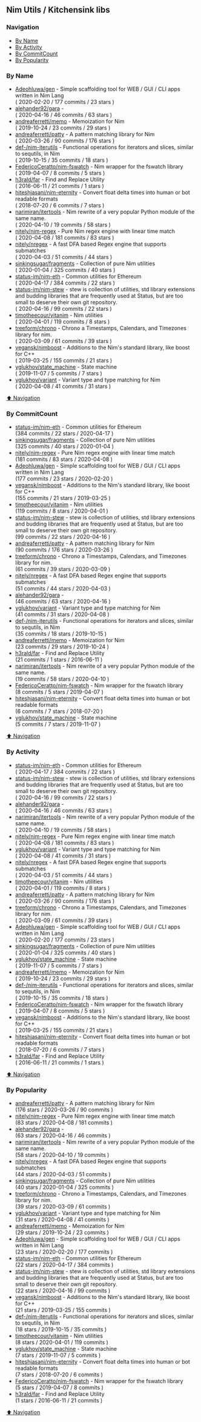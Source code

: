 ## Nim Utils / Kitchensink libs


### Navigation

- [By Name](#by-name)
- [By Activity](#by-activity)
- [By CommitCount](#by-commitcount)
- [By Popularity](#by-popularity)

### By Name
<!-- PROJECTS_LIST -->
- [Adeohluwa/gen](https://github.com/Adeohluwa/gen) - Simple scaffolding tool for WEB / GUI / CLI apps written in Nim Lang <br/> ( 2020-02-20 / 177 commits / 23 stars )
- [alehander92/gara](https://github.com/alehander92/gara) -  <br/> ( 2020-04-16 / 46 commits / 63 stars )
- [andreaferretti/memo](https://github.com/andreaferretti/memo) - Memoization for Nim <br/> ( 2019-10-24 / 23 commits / 29 stars )
- [andreaferretti/patty](https://github.com/andreaferretti/patty) - A pattern matching library for Nim <br/> ( 2020-03-26 / 90 commits / 176 stars )
- [def-/nim-iterutils](https://github.com/def-/nim-iterutils) - Functional operations for iterators and slices, similar to sequtils, in Nim <br/> ( 2019-10-15 / 35 commits / 18 stars )
- [FedericoCeratto/nim-fswatch](https://github.com/FedericoCeratto/nim-fswatch) - Nim wrapper for the fswatch library <br/> ( 2019-04-07 / 8 commits / 5 stars )
- [h3rald/far](https://github.com/h3rald/far) - Find and Replace Utility <br/> ( 2016-06-11 / 21 commits / 1 stars )
- [hiteshjasani/nim-eternity](https://github.com/hiteshjasani/nim-eternity) - Convert float delta times into human or bot readable formats <br/> ( 2018-07-20 / 6 commits / 7 stars )
- [narimiran/itertools](https://github.com/narimiran/itertools) - Nim rewrite of a very popular Python module of the same name. <br/> ( 2020-04-10 / 19 commits / 58 stars )
- [nitely/nim-regex](https://github.com/nitely/nim-regex) - Pure Nim regex engine with linear time match <br/> ( 2020-04-08 / 181 commits / 83 stars )
- [nitely/nregex](https://github.com/nitely/nregex) - A fast DFA based Regex engine that supports submatches <br/> ( 2020-04-03 / 51 commits / 44 stars )
- [sinkingsugar/fragments](https://github.com/sinkingsugar/fragments) - Collection of pure Nim utilities <br/> ( 2020-01-04 / 325 commits / 40 stars )
- [status-im/nim-eth](https://github.com/status-im/nim-eth) - Common utilities for Ethereum <br/> ( 2020-04-17 / 384 commits / 22 stars )
- [status-im/nim-stew](https://github.com/status-im/nim-stew) - stew is collection of utilities, std library extensions and budding libraries that are frequently used at Status, but are too small to deserve their own git repository. <br/> ( 2020-04-16 / 99 commits / 22 stars )
- [timotheecour/vitanim](https://github.com/timotheecour/vitanim) - Nim utilities <br/> ( 2020-04-01 / 119 commits / 8 stars )
- [treeform/chrono](https://github.com/treeform/chrono) - Chrono a Timestamps, Calendars, and Timezones library for nim. <br/> ( 2020-03-09 / 61 commits / 39 stars )
- [vegansk/nimboost](https://github.com/vegansk/nimboost) - Additions to the Nim's standard library, like boost for C++ <br/> ( 2019-03-25 / 155 commits / 21 stars )
- [yglukhov/state_machine](https://github.com/yglukhov/state_machine) - State machine <br/> ( 2019-11-07 / 5 commits / 7 stars )
- [yglukhov/variant](https://github.com/yglukhov/variant) - Variant type and type matching for Nim <br/> ( 2020-04-08 / 41 commits / 31 stars )
<!-- /PROJECTS_LIST -->

[⬆ Navigation](#navigation)

### By CommitCount
<!-- COMMITCOUNT_LIST -->
- [status-im/nim-eth](https://github.com/status-im/nim-eth) - Common utilities for Ethereum <br/> (384 commits / 22 stars / 2020-04-17 )
- [sinkingsugar/fragments](https://github.com/sinkingsugar/fragments) - Collection of pure Nim utilities <br/> (325 commits / 40 stars / 2020-01-04 )
- [nitely/nim-regex](https://github.com/nitely/nim-regex) - Pure Nim regex engine with linear time match <br/> (181 commits / 83 stars / 2020-04-08 )
- [Adeohluwa/gen](https://github.com/Adeohluwa/gen) - Simple scaffolding tool for WEB / GUI / CLI apps written in Nim Lang <br/> (177 commits / 23 stars / 2020-02-20 )
- [vegansk/nimboost](https://github.com/vegansk/nimboost) - Additions to the Nim's standard library, like boost for C++ <br/> (155 commits / 21 stars / 2019-03-25 )
- [timotheecour/vitanim](https://github.com/timotheecour/vitanim) - Nim utilities <br/> (119 commits / 8 stars / 2020-04-01 )
- [status-im/nim-stew](https://github.com/status-im/nim-stew) - stew is collection of utilities, std library extensions and budding libraries that are frequently used at Status, but are too small to deserve their own git repository. <br/> (99 commits / 22 stars / 2020-04-16 )
- [andreaferretti/patty](https://github.com/andreaferretti/patty) - A pattern matching library for Nim <br/> (90 commits / 176 stars / 2020-03-26 )
- [treeform/chrono](https://github.com/treeform/chrono) - Chrono a Timestamps, Calendars, and Timezones library for nim. <br/> (61 commits / 39 stars / 2020-03-09 )
- [nitely/nregex](https://github.com/nitely/nregex) - A fast DFA based Regex engine that supports submatches <br/> (51 commits / 44 stars / 2020-04-03 )
- [alehander92/gara](https://github.com/alehander92/gara) -  <br/> (46 commits / 63 stars / 2020-04-16 )
- [yglukhov/variant](https://github.com/yglukhov/variant) - Variant type and type matching for Nim <br/> (41 commits / 31 stars / 2020-04-08 )
- [def-/nim-iterutils](https://github.com/def-/nim-iterutils) - Functional operations for iterators and slices, similar to sequtils, in Nim <br/> (35 commits / 18 stars / 2019-10-15 )
- [andreaferretti/memo](https://github.com/andreaferretti/memo) - Memoization for Nim <br/> (23 commits / 29 stars / 2019-10-24 )
- [h3rald/far](https://github.com/h3rald/far) - Find and Replace Utility <br/> (21 commits / 1 stars / 2016-06-11 )
- [narimiran/itertools](https://github.com/narimiran/itertools) - Nim rewrite of a very popular Python module of the same name. <br/> (19 commits / 58 stars / 2020-04-10 )
- [FedericoCeratto/nim-fswatch](https://github.com/FedericoCeratto/nim-fswatch) - Nim wrapper for the fswatch library <br/> (8 commits / 5 stars / 2019-04-07 )
- [hiteshjasani/nim-eternity](https://github.com/hiteshjasani/nim-eternity) - Convert float delta times into human or bot readable formats <br/> (6 commits / 7 stars / 2018-07-20 )
- [yglukhov/state_machine](https://github.com/yglukhov/state_machine) - State machine <br/> (5 commits / 7 stars / 2019-11-07 )
<!-- /COMMITCOUNT_LIST -->
[⬆ Navigation](#navigation)

### By Activity
<!-- ACTIVITY_LIST -->
- [status-im/nim-eth](https://github.com/status-im/nim-eth) - Common utilities for Ethereum <br/> ( 2020-04-17 / 384 commits / 22 stars )
- [status-im/nim-stew](https://github.com/status-im/nim-stew) - stew is collection of utilities, std library extensions and budding libraries that are frequently used at Status, but are too small to deserve their own git repository. <br/> ( 2020-04-16 / 99 commits / 22 stars )
- [alehander92/gara](https://github.com/alehander92/gara) -  <br/> ( 2020-04-16 / 46 commits / 63 stars )
- [narimiran/itertools](https://github.com/narimiran/itertools) - Nim rewrite of a very popular Python module of the same name. <br/> ( 2020-04-10 / 19 commits / 58 stars )
- [nitely/nim-regex](https://github.com/nitely/nim-regex) - Pure Nim regex engine with linear time match <br/> ( 2020-04-08 / 181 commits / 83 stars )
- [yglukhov/variant](https://github.com/yglukhov/variant) - Variant type and type matching for Nim <br/> ( 2020-04-08 / 41 commits / 31 stars )
- [nitely/nregex](https://github.com/nitely/nregex) - A fast DFA based Regex engine that supports submatches <br/> ( 2020-04-03 / 51 commits / 44 stars )
- [timotheecour/vitanim](https://github.com/timotheecour/vitanim) - Nim utilities <br/> ( 2020-04-01 / 119 commits / 8 stars )
- [andreaferretti/patty](https://github.com/andreaferretti/patty) - A pattern matching library for Nim <br/> ( 2020-03-26 / 90 commits / 176 stars )
- [treeform/chrono](https://github.com/treeform/chrono) - Chrono a Timestamps, Calendars, and Timezones library for nim. <br/> ( 2020-03-09 / 61 commits / 39 stars )
- [Adeohluwa/gen](https://github.com/Adeohluwa/gen) - Simple scaffolding tool for WEB / GUI / CLI apps written in Nim Lang <br/> ( 2020-02-20 / 177 commits / 23 stars )
- [sinkingsugar/fragments](https://github.com/sinkingsugar/fragments) - Collection of pure Nim utilities <br/> ( 2020-01-04 / 325 commits / 40 stars )
- [yglukhov/state_machine](https://github.com/yglukhov/state_machine) - State machine <br/> ( 2019-11-07 / 5 commits / 7 stars )
- [andreaferretti/memo](https://github.com/andreaferretti/memo) - Memoization for Nim <br/> ( 2019-10-24 / 23 commits / 29 stars )
- [def-/nim-iterutils](https://github.com/def-/nim-iterutils) - Functional operations for iterators and slices, similar to sequtils, in Nim <br/> ( 2019-10-15 / 35 commits / 18 stars )
- [FedericoCeratto/nim-fswatch](https://github.com/FedericoCeratto/nim-fswatch) - Nim wrapper for the fswatch library <br/> ( 2019-04-07 / 8 commits / 5 stars )
- [vegansk/nimboost](https://github.com/vegansk/nimboost) - Additions to the Nim's standard library, like boost for C++ <br/> ( 2019-03-25 / 155 commits / 21 stars )
- [hiteshjasani/nim-eternity](https://github.com/hiteshjasani/nim-eternity) - Convert float delta times into human or bot readable formats <br/> ( 2018-07-20 / 6 commits / 7 stars )
- [h3rald/far](https://github.com/h3rald/far) - Find and Replace Utility <br/> ( 2016-06-11 / 21 commits / 1 stars )
<!-- /ACTIVITY_LIST -->

[⬆ Navigation](#navigation)

### By Popularity
<!-- POPULARITY_LIST -->
- [andreaferretti/patty](https://github.com/andreaferretti/patty) - A pattern matching library for Nim <br/> (176 stars / 2020-03-26 / 90 commits )
- [nitely/nim-regex](https://github.com/nitely/nim-regex) - Pure Nim regex engine with linear time match <br/> (83 stars / 2020-04-08 / 181 commits )
- [alehander92/gara](https://github.com/alehander92/gara) -  <br/> (63 stars / 2020-04-16 / 46 commits )
- [narimiran/itertools](https://github.com/narimiran/itertools) - Nim rewrite of a very popular Python module of the same name. <br/> (58 stars / 2020-04-10 / 19 commits )
- [nitely/nregex](https://github.com/nitely/nregex) - A fast DFA based Regex engine that supports submatches <br/> (44 stars / 2020-04-03 / 51 commits )
- [sinkingsugar/fragments](https://github.com/sinkingsugar/fragments) - Collection of pure Nim utilities <br/> (40 stars / 2020-01-04 / 325 commits )
- [treeform/chrono](https://github.com/treeform/chrono) - Chrono a Timestamps, Calendars, and Timezones library for nim. <br/> (39 stars / 2020-03-09 / 61 commits )
- [yglukhov/variant](https://github.com/yglukhov/variant) - Variant type and type matching for Nim <br/> (31 stars / 2020-04-08 / 41 commits )
- [andreaferretti/memo](https://github.com/andreaferretti/memo) - Memoization for Nim <br/> (29 stars / 2019-10-24 / 23 commits )
- [Adeohluwa/gen](https://github.com/Adeohluwa/gen) - Simple scaffolding tool for WEB / GUI / CLI apps written in Nim Lang <br/> (23 stars / 2020-02-20 / 177 commits )
- [status-im/nim-eth](https://github.com/status-im/nim-eth) - Common utilities for Ethereum <br/> (22 stars / 2020-04-17 / 384 commits )
- [status-im/nim-stew](https://github.com/status-im/nim-stew) - stew is collection of utilities, std library extensions and budding libraries that are frequently used at Status, but are too small to deserve their own git repository. <br/> (22 stars / 2020-04-16 / 99 commits )
- [vegansk/nimboost](https://github.com/vegansk/nimboost) - Additions to the Nim's standard library, like boost for C++ <br/> (21 stars / 2019-03-25 / 155 commits )
- [def-/nim-iterutils](https://github.com/def-/nim-iterutils) - Functional operations for iterators and slices, similar to sequtils, in Nim <br/> (18 stars / 2019-10-15 / 35 commits )
- [timotheecour/vitanim](https://github.com/timotheecour/vitanim) - Nim utilities <br/> (8 stars / 2020-04-01 / 119 commits )
- [yglukhov/state_machine](https://github.com/yglukhov/state_machine) - State machine <br/> (7 stars / 2019-11-07 / 5 commits )
- [hiteshjasani/nim-eternity](https://github.com/hiteshjasani/nim-eternity) - Convert float delta times into human or bot readable formats <br/> (7 stars / 2018-07-20 / 6 commits )
- [FedericoCeratto/nim-fswatch](https://github.com/FedericoCeratto/nim-fswatch) - Nim wrapper for the fswatch library <br/> (5 stars / 2019-04-07 / 8 commits )
- [h3rald/far](https://github.com/h3rald/far) - Find and Replace Utility <br/> (1 stars / 2016-06-11 / 21 commits )
<!-- /POPULARITY_LIST -->

[⬆ Navigation](#navigation)

